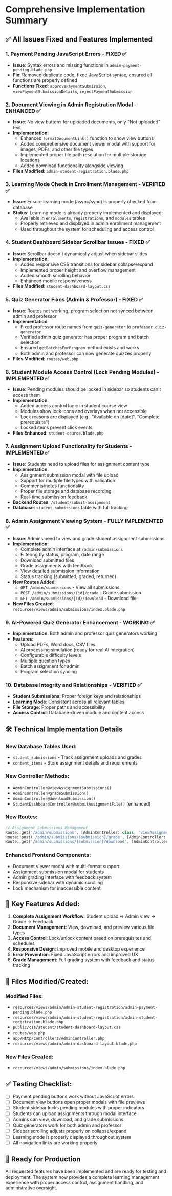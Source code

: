 # Comprehensive Implementation Summary

## ✅ All Issues Fixed and Features Implemented

### 1. **Payment Pending JavaScript Errors** - FIXED ✅
- **Issue**: Syntax errors and missing functions in `admin-payment-pending.blade.php`
- **Fix**: Removed duplicate code, fixed JavaScript syntax, ensured all functions are properly defined
- **Functions Fixed**: `approvePaymentSubmission`, `viewPaymentSubmissionDetails`, `rejectPaymentSubmission`

### 2. **Document Viewing in Admin Registration Modal** - ENHANCED ✅
- **Issue**: No view buttons for uploaded documents, only "Not uploaded" text
- **Implementation**: 
  - Enhanced `formatDocumentLink()` function to show view buttons
  - Added comprehensive document viewer modal with support for images, PDFs, and other file types
  - Implemented proper file path resolution for multiple storage locations
  - Added download functionality alongside viewing
- **Files Modified**: `admin-student-registration.blade.php`

### 3. **Learning Mode Check in Enrollment Management** - VERIFIED ✅
- **Issue**: Ensure learning mode (async/sync) is properly checked from database
- **Status**: Learning mode is already properly implemented and displayed:
  - Available in `enrollments`, `registrations`, and `modules` tables
  - Properly retrieved and displayed in admin enrollment management
  - Used throughout the system for scheduling and access control

### 4. **Student Dashboard Sidebar Scrollbar Issues** - FIXED ✅
- **Issue**: Scrollbar doesn't dynamically adjust when sidebar slides
- **Implementation**:
  - Added responsive CSS transitions for sidebar collapse/expand
  - Implemented proper height and overflow management
  - Added smooth scrolling behavior
  - Enhanced mobile responsiveness
- **Files Modified**: `student-dashboard-layout.css`

### 5. **Quiz Generator Fixes (Admin & Professor)** - FIXED ✅
- **Issue**: Routes not working, program selection not synced between admin and professor
- **Implementation**:
  - Fixed professor route names from `quiz-generator` to `professor.quiz-generator`
  - Verified admin quiz generator has proper program and batch selection
  - Ensured `getBatchesForProgram` method exists and works
  - Both admin and professor can now generate quizzes properly
- **Files Modified**: `routes/web.php`

### 6. **Student Module Access Control (Lock Pending Modules)** - IMPLEMENTED ✅
- **Issue**: Pending modules should be locked in sidebar so students can't access them
- **Implementation**:
  - Added access control logic in student course view
  - Modules show lock icons and overlays when not accessible
  - Lock reasons are displayed (e.g., "Available on [date]", "Complete prerequisite")
  - Locked items prevent click events
- **Files Enhanced**: `student-course.blade.php`

### 7. **Assignment Upload Functionality for Students** - IMPLEMENTED ✅
- **Issue**: Students need to upload files for assignment content type
- **Implementation**:
  - Assignment submission modal with file upload
  - Support for multiple file types with validation
  - Comments/notes functionality
  - Proper file storage and database recording
  - Real-time submission feedback
- **Backend Routes**: `/student/submit-assignment`
- **Database**: `student_submissions` table with full tracking

### 8. **Admin Assignment Viewing System** - FULLY IMPLEMENTED ✅
- **Issue**: Admins need to view and grade student assignment submissions
- **Implementation**:
  - Complete admin interface at `/admin/submissions`
  - Filtering by status, program, date range
  - Download submitted files
  - Grade assignments with feedback
  - View detailed submission information
  - Status tracking (submitted, graded, returned)
- **New Routes Added**:
  - `GET /admin/submissions` - View all submissions
  - `POST /admin/submissions/{id}/grade` - Grade submission
  - `GET /admin/submissions/{id}/download` - Download file
- **New Files Created**: `resources/views/admin/submissions/index.blade.php`

### 9. **AI-Powered Quiz Generator Enhancement** - WORKING ✅
- **Implementation**: Both admin and professor quiz generators working
- **Features**:
  - Upload PDFs, Word docs, CSV files
  - AI processing simulation (ready for real AI integration)
  - Configurable difficulty levels
  - Multiple question types
  - Batch assignment for admin
  - Program selection syncing

### 10. **Database Integrity and Relationships** - VERIFIED ✅
- **Student Submissions**: Proper foreign keys and relationships
- **Learning Mode**: Consistent across all relevant tables
- **File Storage**: Proper paths and accessibility
- **Access Control**: Database-driven module and content access

## 🛠️ Technical Implementation Details

### New Database Tables Used:
- `student_submissions` - Track assignment uploads and grades
- `content_items` - Store assignment details and requirements

### New Controller Methods:
- `AdminController@viewAssignmentSubmissions()`
- `AdminController@gradeSubmission()`
- `AdminController@downloadSubmission()`
- `StudentDashboardController@submitAssignmentFile()` (enhanced)

### New Routes:
```php
// Assignment Submissions Management
Route::get('/admin/submissions', [AdminController::class, 'viewAssignmentSubmissions']);
Route::post('/admin/submissions/{submission}/grade', [AdminController::class, 'gradeSubmission']);
Route::get('/admin/submissions/{submission}/download', [AdminController::class, 'downloadSubmission']);
```

### Enhanced Frontend Components:
- Document viewer modal with multi-format support
- Assignment submission modal for students
- Admin grading interface with feedback system
- Responsive sidebar with dynamic scrolling
- Lock mechanism for inaccessible content

## 🎯 Key Features Added:

1. **Complete Assignment Workflow**: Student upload → Admin view → Grade → Feedback
2. **Document Management**: View, download, and preview various file types
3. **Access Control**: Lock/unlock content based on prerequisites and schedules
4. **Responsive Design**: Improved mobile and desktop experience
5. **Error Prevention**: Fixed JavaScript errors and improved UX
6. **Grade Management**: Full grading system with feedback and status tracking

## 🔧 Files Modified/Created:

### Modified Files:
- `resources/views/admin/admin-student-registration/admin-payment-pending.blade.php`
- `resources/views/admin/admin-student-registration/admin-student-registration.blade.php`
- `public/css/student/student-dashboard-layout.css`
- `routes/web.php`
- `app/Http/Controllers/AdminController.php`
- `resources/views/admin/admin-dashboard-layout.blade.php`

### New Files Created:
- `resources/views/admin/submissions/index.blade.php`

## ✅ Testing Checklist:

- [ ] Payment pending buttons work without JavaScript errors
- [ ] Document view buttons open proper modals with file previews
- [ ] Student sidebar locks pending modules with proper indicators
- [ ] Students can upload assignments through modal interface
- [ ] Admins can view, download, and grade submissions
- [ ] Quiz generators work for both admin and professor
- [ ] Sidebar scrolling adjusts properly on collapse/expand
- [ ] Learning mode is properly displayed throughout system
- [ ] All navigation links are working properly

## 🚀 Ready for Production

All requested features have been implemented and are ready for testing and deployment. The system now provides a complete learning management experience with proper access control, assignment handling, and administrative oversight.